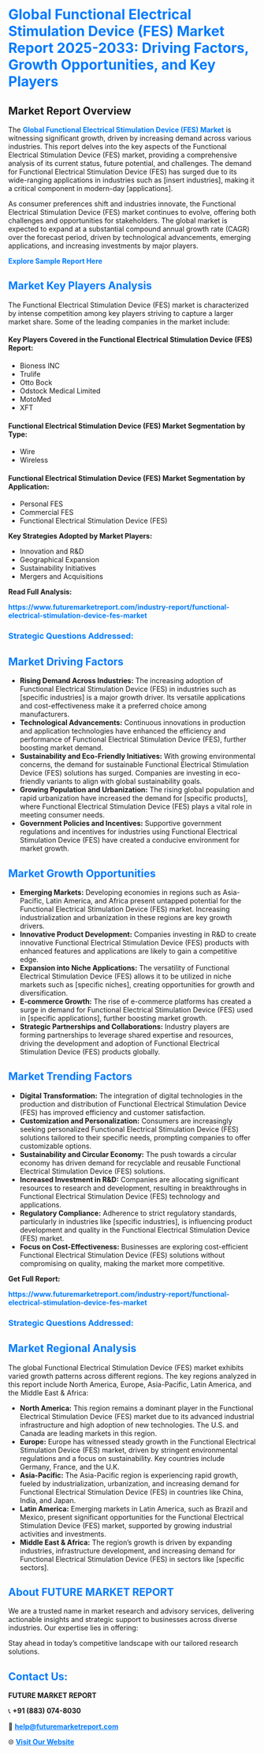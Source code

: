 <h1 style="color: #007BFF;">Global Functional Electrical Stimulation Device (FES) Market Report 2025-2033: Driving Factors, Growth Opportunities, and Key Players</h1>

<section id="overview">
<h2>Market Report Overview</h2>
<p>The <a href="https://www.futuremarketreport.com/industry-report/functional-electrical-stimulation-device-fes-market" style="color: #007BFF; text-decoration: none;"><strong>Global Functional Electrical Stimulation Device (FES) Market</strong></a> is witnessing significant growth, driven by increasing demand across various industries. This report delves into the key aspects of the Functional Electrical Stimulation Device (FES) market, providing a comprehensive analysis of its current status, future potential, and challenges. The demand for Functional Electrical Stimulation Device (FES) has surged due to its wide-ranging applications in industries such as [insert industries], making it a critical component in modern-day [applications].</p>
<p>As consumer preferences shift and industries innovate, the Functional Electrical Stimulation Device (FES) market continues to evolve, offering both challenges and opportunities for stakeholders. The global market is expected to expand at a substantial compound annual growth rate (CAGR) over the forecast period, driven by technological advancements, emerging applications, and increasing investments by major players.</p>
</section>

<section id="overview">
<p><a href="https://www.futuremarketreport.com/request-sample/reportId=125106" style="color: #007BFF; text-decoration: none;"><strong>Explore Sample Report Here</strong></a></p>
</section>

<section id="key-players">
<h2 style="color: #007BFF;">Market Key Players Analysis</h2>
<p>The Functional Electrical Stimulation Device (FES) market is characterized by intense competition among key players striving to capture a larger market share. Some of the leading companies in the market include:</p>
<h4>Key Players Covered in the Functional Electrical Stimulation Device (FES) Report:</h4>
<ul><li>Bioness INC</li><li>Trulife</li><li>Otto Bock</li><li>Odstock Medical Limited</li><li>MotoMed</li><li>XFT</li></ul>
<h4>Functional Electrical Stimulation Device (FES) Market Segmentation by Type:</h4>
<ul><li>Wire</li><li>Wireless</li></ul>

<h4>Functional Electrical Stimulation Device (FES) Market Segmentation by Application:</h4>
<ul><li>Personal FES</li><li>Commercial FES</li><li>Functional Electrical Stimulation Device (FES)</li></ul>
<p><strong>Key Strategies Adopted by Market Players:</strong></p>
<ul>
<li>Innovation and R&D</li>
<li>Geographical Expansion</li>
<li>Sustainability Initiatives</li>
<li>Mergers and Acquisitions</li>
</ul>
</section>

<section>
<p><strong>Read Full Analysis: </strong></p><a href="https://www.futuremarketreport.com/industry-report/functional-electrical-stimulation-device-fes-market" style="color: #007BFF; text-decoration: none;"><strong>https://www.futuremarketreport.com/industry-report/functional-electrical-stimulation-device-fes-market</strong></a>
<h3 style="color: #007BFF;">Strategic Questions Addressed:</h3>
</section>

<section id="driving-factors">
<h2 style="color: #007BFF;">Market Driving Factors</h2>
<ul>
<li><strong>Rising Demand Across Industries:</strong> The increasing adoption of Functional Electrical Stimulation Device (FES) in industries such as [specific industries] is a major growth driver. Its versatile applications and cost-effectiveness make it a preferred choice among manufacturers.</li>
<li><strong>Technological Advancements:</strong> Continuous innovations in production and application technologies have enhanced the efficiency and performance of Functional Electrical Stimulation Device (FES), further boosting market demand.</li>
<li><strong>Sustainability and Eco-Friendly Initiatives:</strong> With growing environmental concerns, the demand for sustainable Functional Electrical Stimulation Device (FES) solutions has surged. Companies are investing in eco-friendly variants to align with global sustainability goals.</li>
<li><strong>Growing Population and Urbanization:</strong> The rising global population and rapid urbanization have increased the demand for [specific products], where Functional Electrical Stimulation Device (FES) plays a vital role in meeting consumer needs.</li>
<li><strong>Government Policies and Incentives:</strong> Supportive government regulations and incentives for industries using Functional Electrical Stimulation Device (FES) have created a conducive environment for market growth.</li>
</ul>
</section>

<section id="growth-opportunities">
<h2 style="color: #007BFF;">Market Growth Opportunities</h2>
<ul>
<li><strong>Emerging Markets:</strong> Developing economies in regions such as Asia-Pacific, Latin America, and Africa present untapped potential for the Functional Electrical Stimulation Device (FES) market. Increasing industrialization and urbanization in these regions are key growth drivers.</li>
<li><strong>Innovative Product Development:</strong> Companies investing in R&D to create innovative Functional Electrical Stimulation Device (FES) products with enhanced features and applications are likely to gain a competitive edge.</li>
<li><strong>Expansion into Niche Applications:</strong> The versatility of Functional Electrical Stimulation Device (FES) allows it to be utilized in niche markets such as [specific niches], creating opportunities for growth and diversification.</li>
<li><strong>E-commerce Growth:</strong> The rise of e-commerce platforms has created a surge in demand for Functional Electrical Stimulation Device (FES) used in [specific applications], further boosting market growth.</li>
<li><strong>Strategic Partnerships and Collaborations:</strong> Industry players are forming partnerships to leverage shared expertise and resources, driving the development and adoption of Functional Electrical Stimulation Device (FES) products globally.</li>
</ul>
</section>

<section id="trending-factors">
<h2 style="color: #007BFF;">Market Trending Factors</h2>
<ul>
<li><strong>Digital Transformation:</strong> The integration of digital technologies in the production and distribution of Functional Electrical Stimulation Device (FES) has improved efficiency and customer satisfaction.</li>
<li><strong>Customization and Personalization:</strong> Consumers are increasingly seeking personalized Functional Electrical Stimulation Device (FES) solutions tailored to their specific needs, prompting companies to offer customizable options.</li>
<li><strong>Sustainability and Circular Economy:</strong> The push towards a circular economy has driven demand for recyclable and reusable Functional Electrical Stimulation Device (FES) solutions.</li>
<li><strong>Increased Investment in R&D:</strong> Companies are allocating significant resources to research and development, resulting in breakthroughs in Functional Electrical Stimulation Device (FES) technology and applications.</li>
<li><strong>Regulatory Compliance:</strong> Adherence to strict regulatory standards, particularly in industries like [specific industries], is influencing product development and quality in the Functional Electrical Stimulation Device (FES) market.</li>
<li><strong>Focus on Cost-Effectiveness:</strong> Businesses are exploring cost-efficient Functional Electrical Stimulation Device (FES) solutions without compromising on quality, making the market more competitive.</li>
</ul>
</section>

<section>
<p><strong>Get Full Report: </strong></p><a href="https://www.futuremarketreport.com/industry-report/functional-electrical-stimulation-device-fes-market" style="color: #007BFF; text-decoration: none;"><strong>https://www.futuremarketreport.com/industry-report/functional-electrical-stimulation-device-fes-market</strong></a>
<h3 style="color: #007BFF;">Strategic Questions Addressed:</h3>
</section>


<section id="regional-analysis">
<h2 style="color: #007BFF;">Market Regional Analysis</h2>
<p>The global Functional Electrical Stimulation Device (FES) market exhibits varied growth patterns across different regions. The key regions analyzed in this report include North America, Europe, Asia-Pacific, Latin America, and the Middle East & Africa:</p>
<ul>
<li><strong>North America:</strong> This region remains a dominant player in the Functional Electrical Stimulation Device (FES) market due to its advanced industrial infrastructure and high adoption of new technologies. The U.S. and Canada are leading markets in this region.</li>
<li><strong>Europe:</strong> Europe has witnessed steady growth in the Functional Electrical Stimulation Device (FES) market, driven by stringent environmental regulations and a focus on sustainability. Key countries include Germany, France, and the U.K.</li>
<li><strong>Asia-Pacific:</strong> The Asia-Pacific region is experiencing rapid growth, fueled by industrialization, urbanization, and increasing demand for Functional Electrical Stimulation Device (FES) in countries like China, India, and Japan.</li>
<li><strong>Latin America:</strong> Emerging markets in Latin America, such as Brazil and Mexico, present significant opportunities for the Functional Electrical Stimulation Device (FES) market, supported by growing industrial activities and investments.</li>
<li><strong>Middle East & Africa:</strong> The region’s growth is driven by expanding industries, infrastructure development, and increasing demand for Functional Electrical Stimulation Device (FES) in sectors like [specific sectors].</li>
</ul>
</section>

<footer>
<h2 style="color: #007BFF;">About FUTURE MARKET REPORT</h2>
<p>We are a trusted name in market research and advisory services, delivering actionable insights and strategic support to businesses across diverse industries. Our expertise lies in offering:</p>

<p>Stay ahead in today’s competitive landscape with our tailored research solutions.</p>

<h2 style="color: #007BFF;">Contact Us:</h2>
<p><strong>FUTURE MARKET REPORT</strong></p>
<p>📞 <strong>+91 (883) 074-8030</strong></p>
<p>📧 <strong><a href="mailto:help@futuremarketreport.com" style="color: #007BFF;">help@futuremarketreport.com</a></strong></p>
<p>🌐 <strong><a href="https://www.futuremarketreport.com/" style="color: #007BFF;">Visit Our Website</a></strong></p>
</footer>
